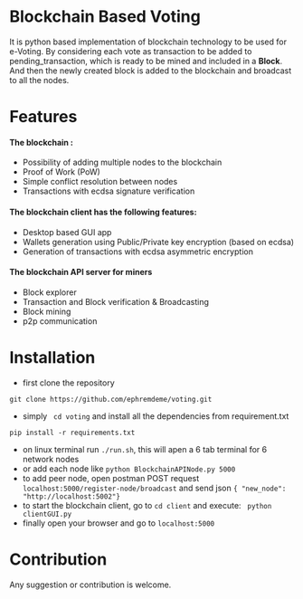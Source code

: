 # Blockchain Based Voting
It is python based implementation of blockchain technology to be used for e-Voting. 
By considering each vote as transaction to be added to pending_transaction, which 
is ready to be mined and included in a **Block**. And then the newly created block is added to the blockchain and broadcast
to all the nodes.
<!Configuration
1. List of Voters: This list contains all eligible voters for the given election. 
2. List of Candidates: This list outlines the individual subjects on which voters
must decide.
3. Election Type: This value determines the concrete voting mechanism, such as majority voting or single transferable voting (STV), and its parameters, e.g., how many options a voter can
select in an STV.
4. Election Start/End Times: These values specify the time frame in which eligible voters are
allowed to cast their vote.!>

# Features
#### The blockchain :

* Possibility of adding multiple nodes to the blockchain
* Proof of Work (PoW)
* Simple conflict resolution between nodes
* Transactions with ecdsa signature verification
#### The blockchain client has the following features:
* Desktop based GUI app
* Wallets generation using Public/Private key encryption (based on ecdsa)
* Generation of transactions with ecdsa asymmetric encryption
#### The blockchain API server for miners
* Block explorer
* Transaction and Block verification & Broadcasting
* Block mining
* p2p communication

# Installation
* first clone the repository
```text
git clone https://github.com/ephremdeme/voting.git
```
* simply ` cd voting` and install all the dependencies from requirement.txt
```text
pip install -r requirements.txt 
```
* on linux terminal run `./run.sh`, this will apen a 6 tab terminal for 6 network nodes 
* or add each node like `python BlockchainAPINode.py 5000`
* to add peer node, open postman POST request `localhost:5000/register-node/broadcast`
and send json ` { "new_node":  "http://localhost:5002"} `
* to start the blockchain client, go to `cd client` and execute: ` python clientGUI.py`
* finally open your browser and go to `localhost:5000` 


# Contribution 
Any suggestion or contribution is welcome.


